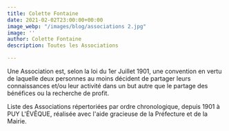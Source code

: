 ```yaml
---
title: Colette Fontaine
date: 2021-02-02T23:00:00+00:00
image_webp: "/images/blog/associations 2.jpg"
image: ''
author: Colette Fontaine
description: Toutes les Associations

---
```

Une Association est, selon la loi du 1er Juillet 1901, une convention en vertu de laquelle deux personnes au moins décident de partager leurs connaissances et/ou leur activité dans un but autre que le partage des bénéfices ou la recherche de profit.

Liste des Associations répertoriées par ordre chronologique, depuis 1901 à PUY L'ÉVÊQUE, réalisée avec l'aide gracieuse  de la Préfecture et de la Mairie.